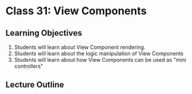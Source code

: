 # Class 31: View Components

## Learning Objectives
1. Students will learn about View Component rendering.
1. Students will learn about the logic manipulation of View Components
1. Students will learn about how View Components can be used as "mini controllers"

## Lecture Outline

